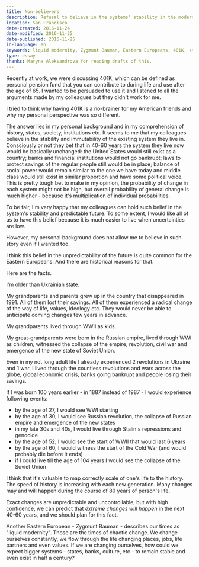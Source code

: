```yaml
---
title: Non-believers
description: Refusal to believe in the systems' stability in the modern world
location: San Francisco
date-created: 2016-11-24
date-modified: 2016-11-25
date-published: 2016-11-25
in-language: en
keywords: liquid modernity, Zygmunt Bauman, Eastern Europeans, 401K, stability
type: essay
thanks: Maryna Aleksandrova for reading drafts of this.
---
```

Recently at work, we were discussing 401K, which can be defined as personal pension fund that you can contribute to during life and use after the age of 65. I wanted to be persuaded to use it and listened to all the arguments made by my colleagues but they didn't work for me.

I tried to think why having 401K is a no-brainer for my American friends and why my personal perspective was so different.

The answer lies in my personal background and in my comprehension of history, states, society, institutions etc. It seems to me that my colleagues believe in the stability and immutability of the existing system they live in. Consciously or not they bet that in 40-60 years the system they live now would be basically unchanged: the United States would still exist as a country; banks and financial institutions would not go bankrupt; laws to protect savings of the regular people still would be in place; balance of social power would remain similar to the one we have today and middle class would still exist in similar proportion and have some political voice. This is pretty tough bet to make in my opinion, the probability of change in each system might not be high, but overall probability of general change is much higher - because it's multiplication of individual probabilities.

To be fair, I'm very happy that my colleagues can hold such belief in the system's stability and predictable future. To some extent, I would like all of us to have this belief because it is much easier to live when uncertainties are low.

However, my personal background does not allow me to believe in such story even if I wanted too.

I think this belief in the unpredictability of the future is quite common for the Eastern Europeans. And there are historical reasons for that.

Here are the facts.

I'm older than Ukrainian state.

My grandparents and parents grew up in the country that disappeared in 1991. All of them lost their savings. All of them experienced a radical change of the way of life, values, ideology etc. They would never be able to anticipate coming changes few years in advance.

My grandparents lived through WWII as kids.

My great-grandparents were born in the Russian empire, lived through WWI as children, witnessed the collapse of the empire, revolution, civil war and emergence of the new state of Soviet Union.

Even in my not long adult life I already experienced 2 revolutions in Ukraine and 1 war. I lived through the countless revolutions and wars across the globe, global economic crisis, banks going bankrupt and people losing their savings.

If I was born 100 years earlier - in 1887 instead of 1987 - I would experience following events:

 - by the age of 27, I would see WWI starting
 - by the age of 30, I would see Russian revolution, the collapse of Russian empire and emergence of the new states
 - in my late 30s and 40s, I would live through Stalin's repressions and genocide
 - by the age of 52, I would see the start of WWII that would last 6 years
 - by the age of 60, I would witness the start of the Cold War (and would probably die before it ends)
 - if I could live till the age of 104 years I would see the collapse of the Soviet Union


I think that it's valuable to map correctly scale of one's life to the history. The speed of history is increasing with each new generation. Many changes may and will happen during the course of 80 years of person's life.

Exact changes are unpredictable and uncontrollable, but with high confidence, we can predict that *extreme changes will happen* in the next 40-60 years, and we should plan for this fact.


Another Eastern European - Zygmunt Bauman - describes our times as "liquid modernity". Those are the times of chaotic change. We change ourselves constantly, we flow through the life changing places, jobs, life partners and even values. If we are changing ourselves, how could we expect bigger systems - states, banks, culture, etc - to remain stable and even exist in half a century?
